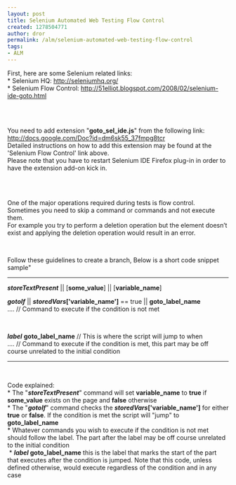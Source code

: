 ```yaml
---
layout: post
title: Selenium Automated Web Testing Flow Control
created: 1278504771
author: dror
permalink: /alm/selenium-automated-web-testing-flow-control
tags:
- ALM
---
```

<!--break-->
<p>First, here are some Selenium related links:<br />
* Selenium HQ: <a href="http://seleniumhq.org/" target="_blank">http://seleniumhq.org/</a><br />
* Selenium Flow Control: <a href="http://51elliot.blogspot.com/2008/02/selenium-ide-goto.html" target="_blank">http://51elliot.blogspot.com/2008/02/selenium-ide-goto.html</a></p>
<p>&nbsp;</p>
<p><br />
You need to add extension &quot;<strong>goto_sel_ide.js</strong>&quot; from the following link: <a href="http://docs.google.com/Doc?id=dm6sk55_37fmpg8tcr" target="_blank">http://docs.google.com/Doc?id=dm6sk55_37fmpg8tcr</a><br />
Detailed instructions on how to add this extension may be found at the 'Selenium Flow Control' link above.<br />
Please note that you have to restart Selenium IDE Firefox plug-in in order to have the extension add-on kick in.</p>
<p>&nbsp;</p>
<p><br />
One of the major operations required during tests is flow control.<br />
Sometimes you need to skip a command or commands and not execute them.<br />
For example you try to perform a deletion operation but the element doesn&rsquo;t exist and applying the deletion operation would result in an error.</p>
<p>&nbsp;</p>
<p>Follow these guidelines to create a branch,  Below is a short code snippet sample&quot;</p>
<p><em><strong><hr />
storeTextPresent</strong></em> || [<strong>some_value</strong>] || [<strong>variable_name</strong>]</p>
<p><em><strong>gotoIf</strong></em> || <em><strong>storedVars</strong></em><strong>['variable_name']</strong> == true || <strong>goto_label_name</strong><br />
.... // Command to execute if the condition is not met</p>
<p>&nbsp;</p>
<p><em><strong>label</strong></em> <strong>goto_label_name</strong> // This is where the script will jump to when<br />
.... // Command to execute if the condition is met, this part may be off course unrelated to the initial condition</p>
<hr />
<p>&nbsp;</p>
<p>Code explained:<br />
* The &quot;<em><strong>storeTextPresent</strong></em>&quot; command will set <strong>variable_name</strong> to <strong>true</strong> if <strong>some_value</strong> exists on the page and <strong>false</strong> otherwise<br />
* The &quot;<em><strong>gotoIf</strong></em>&quot; command checks the <em><strong>storedVars</strong></em><strong>['variable_name']</strong> for either <strong>true</strong> or <strong>false</strong>. If the condition is met the script will &quot;jump&quot; to <strong>goto_label_name</strong><br />
* Whatever commands you wish to execute if the condition is not met should follow the label. The part after the label may be off course unrelated to the initial condition<br />
&nbsp;* <em><strong>label</strong></em><strong> goto_label_name</strong> this is the label that marks the start of the part that executes after the condition is jumped. Note that this code, unless defined otherwise, would execute regardless of the condition and in any case</p>

